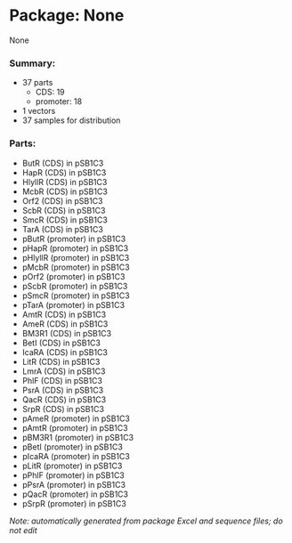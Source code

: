 # Package: None

None

### Summary:

- 37 parts
    - CDS: 19
    - promoter: 18
- 1 vectors
- 37 samples for distribution

### Parts:

- ButR (CDS) in pSB1C3
- HapR (CDS) in pSB1C3
- HlyllR (CDS) in pSB1C3
- McbR (CDS) in pSB1C3
- Orf2 (CDS) in pSB1C3
- ScbR (CDS) in pSB1C3
- SmcR (CDS) in pSB1C3
- TarA (CDS) in pSB1C3
- pButR (promoter) in pSB1C3
- pHapR (promoter) in pSB1C3
- pHlyllR (promoter) in pSB1C3
- pMcbR (promoter) in pSB1C3
- pOrf2 (promoter) in pSB1C3
- pScbR (promoter) in pSB1C3
- pSmcR (promoter) in pSB1C3
- pTarA (promoter) in pSB1C3
- AmtR (CDS) in pSB1C3
- AmeR (CDS) in pSB1C3
- BM3R1 (CDS) in pSB1C3
- BetI (CDS) in pSB1C3
- IcaRA (CDS) in pSB1C3
- LitR (CDS) in pSB1C3
- LmrA (CDS) in pSB1C3
- PhlF (CDS) in pSB1C3
- PsrA (CDS) in pSB1C3
- QacR (CDS) in pSB1C3
- SrpR (CDS) in pSB1C3
- pAmeR (promoter) in pSB1C3
- pAmtR (promoter) in pSB1C3
- pBM3R1 (promoter) in pSB1C3
- pBetI (promoter) in pSB1C3
- pIcaRA (promoter) in pSB1C3
- pLitR (promoter) in pSB1C3
- pPhlF (promoter) in pSB1C3
- pPsrA (promoter) in pSB1C3
- pQacR (promoter) in pSB1C3
- pSrpR (promoter) in pSB1C3

_Note: automatically generated from package Excel and sequence files; do not edit_
